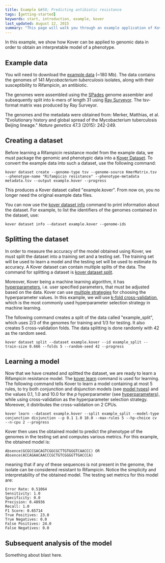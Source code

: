 ```yaml
---
title: Example &#58; Predicting antibiotic resistance
tags: [getting-started]
keywords: start, introduction, example, kover
last_updated: August 12, 2015
summary: "This page will walk you through an example application of Kover."
---
```


In this example, we show how Kover can be applied to genomic data in order to obtain an interpretable model of a phenotype.

## Example data

You will need to download the [example data](http://graal.ift.ulaval.ca/adrouin/kover-example-data.zip) (~180 Mb). The data contains the genomes of 141 *Mycobacterium 
tuberculosis* isolates, along with their susceptibility to Rifampicin, an antibiotic.

The genomes were assembled using the [SPades](http://bioinf.spbau.ru/spades) genome assembler and subsequently split into
k-mers of length 31 using [Ray Surveyor](https://github.com/zorino/RaySurveyor-Tutorial). The tsv-format matrix was produced
by Ray Surveyor.

The genomes and the metadata were obtained from: Merker, Matthias, et al. "Evolutionary history and global spread of the Mycobacterium tuberculosis Beijing lineage." *Nature genetics* 47.3 (2015): 242-249.

## Creating a dataset

Before learning a Rifampicin resistance model from the example data, we must package the genomic and phenotypic data into a [Kover Dataset](). 
To convert the example data into such a dataset, use the following command:

```
kover dataset create --genome-type tsv --genome-source KmerMatrix.tsv --phenotype-name "Rifampicin resistance" --phenotype-metadata metadata.tsv --output example.kover --progress
```

This produces a Kover dataset called "example.kover". From now on, you no longer need the original example data files.

You can now use the [kover dataset info](todo) command to print information about the dataset. For example, to list the identifiers
of the genomes contained in the dataset, use:

```
kover dataset info --dataset example.kover --genome-ids
```

## Splitting the dataset

In order to measure the accuracy of the model obtained using Kover, we must split the dataset into a training set and a 
testing set. The training set will be used to learn a model and the testing set will be used to estimate its accuracy.
A Kover dataset can contain multiple splits of the data. The command for splitting a dataset is [kover dataset split](todo).

Moreover, Kover being a machine learning algorithm, it has [hyperparameters](todo), i.e. user specified parameters, that must
be adjusted based on the data. Kover can use [multiple strategies](todo) for choosing the hyperparameter values. In this example, we
will use [k-fold cross-validation](https://en.wikipedia.org/wiki/Cross-validation_(statistics)#k-fold_cross-validation), 
which is the most commonly used hyperparameter selection strategy in machine learning.

The following command creates a split of the data called "example_split", which uses 2/3 of the genomes for training and
1/3 for testing. It also creates 5 cross-validation folds. The data splitting is done randomly with 42 as the random seed.

```
kover dataset split --dataset example.kover --id example_split --train-size 0.666 --folds 5 --random-seed 42 --progress
```

## Learning a model

Now that we have created and splitted the dataset, we are ready to learn a Rifampicin resistance model. The [kover learn]()
command is used for learning. The following command tells Kover to learn a model containing at most 5 rules, to try both
conjunction and disjunction models (see [model types](todo)) and the values 0.1, 1.0 and 10.0 for the *p* 
hyperparameter (see [hyperparameters](todo)), while using cross-validation as the hyperparameter selection strategy. 
Moreover, it distributes the cross-validation on 2 CPUs.

```
kover learn --dataset example.kover --split example_split --model-type conjunction disjunction --p 0.1 1.0 10.0 --max-rules 5 --hp-choice cv --n-cpu 2 --progress
```

Kover then uses the obtained model to predict the phenotype of the genomes in the testing set and computes various metrics.
For this example, the obtained model is:

```
Absence(GCGCCGACAGTCGGCGCTTGTGGGTCAACCC) OR Absence(ACCAGAACAACCCGCTGTCGGGGTTGACCCA)
```

meaning that if any of these sequences is not present in the genome, the isolate can be considered resistant to Rifampicin.
Notice the simplicity and interpretability of the obtained model. The testing set metrics for this model are:

```
Error Rate: 0.51064
Sensitivity: 1.0
Specificity: 0.0
Precision: 0.48936
Recall: 1.0
F1 Score: 0.65714
True Positives: 23.0
True Negatives: 0.0
False Positives: 24.0
False Negatives: 0.0
```

## Subsequent analysis of the model

Something about blast here.
